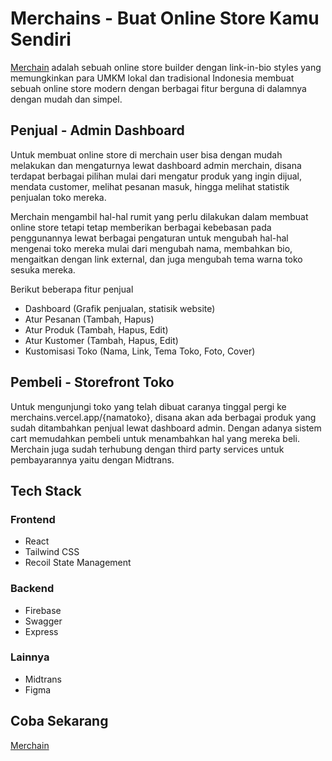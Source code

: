 # Merchains - Buat Online Store Kamu Sendiri
[Merchain](https://merchains.vercel.app/) adalah sebuah online store builder dengan link-in-bio styles yang memungkinkan para UMKM lokal dan tradisional Indonesia membuat sebuah online store modern dengan berbagai fitur berguna di dalamnya dengan mudah dan simpel.

## Penjual - Admin Dashboard ##
Untuk membuat online store di merchain user bisa dengan mudah melakukan dan mengaturnya lewat dashboard admin merchain, disana terdapat berbagai pilihan mulai dari mengatur produk yang ingin dijual, mendata customer, melihat pesanan masuk, hingga melihat statistik penjualan toko mereka.

Merchain mengambil hal-hal rumit yang perlu dilakukan dalam membuat online store tetapi tetap memberikan berbagai kebebasan pada penggunannya lewat berbagai pengaturan untuk mengubah hal-hal mengenai toko mereka mulai dari mengubah nama, membahkan bio, mengaitkan dengan link external, dan juga mengubah tema warna toko sesuka mereka.

Berikut beberapa fitur penjual
- Dashboard (Grafik penjualan, statisik website)
- Atur Pesanan (Tambah, Hapus)
- Atur Produk (Tambah, Hapus, Edit)
- Atur Kustomer (Tambah, Hapus, Edit)
- Kustomisasi Toko (Nama, Link, Tema Toko, Foto, Cover)

## Pembeli - Storefront Toko ##
Untuk mengunjungi toko yang telah dibuat caranya tinggal pergi ke merchains.vercel.app/{namatoko}, disana akan ada berbagai produk yang sudah ditambahkan penjual lewat dashboard admin. Dengan adanya sistem cart memudahkan pembeli untuk menambahkan hal yang mereka beli. Merchain juga sudah terhubung dengan third party services untuk pembayarannya yaitu dengan Midtrans.

## Tech Stack ##
### Frontend ###
- React
- Tailwind CSS
- Recoil State Management
### Backend ###
- Firebase
- Swagger
- Express
### Lainnya ###
- Midtrans
- Figma

## Coba Sekarang ##
[Merchain](https://merchains.vercel.app/)

